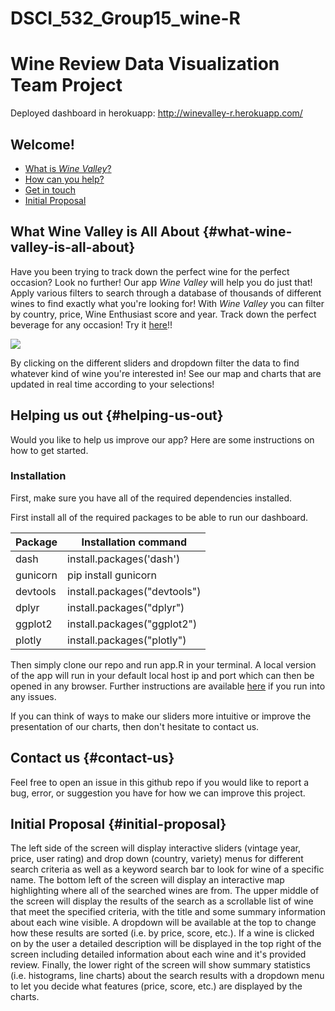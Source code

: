 # DSCI\_532\_Group15\_wine-R

# Wine Review Data Visualization Team Project

Deployed dashboard in herokuapp: <http://winevalley-r.herokuapp.com/>


## Welcome!

-   [What is *Wine Valley*?](#what-wine-valley-is-all-about)
-   [How can you help?](#helping-us-out)
-   [Get in touch](#contact-us)
-   [Initial Proposal](#initial-proposal)

## What Wine Valley is All About {#what-wine-valley-is-all-about}

Have you been trying to track down the perfect wine for the perfect occasion? Look no further! Our app *Wine Valley* will help you do just that! Apply various filters to search through a database of thousands of different wines to find exactly what you're looking for! With *Wine Valley* you can filter by country, price, Wine Enthusiast score and year. Track down the perfect beverage for any occasion! Try it [here](http://winevalley-r.herokuapp.com/)!!

![](image/dashboard_gif.gif)

By clicking on the different sliders and dropdown filter the data to find whatever kind of wine you're interested in! See our map and charts that are updated in real time according to your selections!

## Helping us out {#helping-us-out}

Would you like to help us improve our app? Here are some instructions on how to get started.

### Installation

First, make sure you have all of the required dependencies installed.

First install all of the required packages to be able to run our dashboard.

| Package  | Installation command         |
|----------|------------------------------|
| dash     | install.packages('dash')     |
| gunicorn | pip install gunicorn         |
| devtools | install.packages("devtools") |
| dplyr    | install.packages("dplyr")    |
| ggplot2  | install.packages("ggplot2")  |
| plotly   | install.packages("plotly")   |

Then simply clone our repo and run app.R in your terminal. A local version of the app will run in your default local host ip and port which can then be opened in any browser. Further instructions are available [here](https://dashr.plotly.com/deployment) if you run into any issues.

If you can think of ways to make our sliders more intuitive or improve the presentation of our charts, then don't hesitate to contact us.

## Contact us {#contact-us}

Feel free to open an issue in this github repo if you would like to report a bug, error, or suggestion you have for how we can improve this project.

## Initial Proposal {#initial-proposal}

The left side of the screen will display interactive sliders (vintage year, price, user rating) and drop down (country, variety) menus for different search criteria as well as a keyword search bar to look for wine of a specific name. The bottom left of the screen will display an interactive map highlighting where all of the searched wines are from. The upper middle of the screen will display the results of the search as a scrollable list of wine that meet the specified criteria, with the title and some summary information about each wine visible. A dropdown will be available at the top to change how these results are sorted (i.e. by price, score, etc.). If a wine is clicked on by the user a detailed description will be displayed in the top right of the screen including detailed information about each wine and it's provided review. Finally, the lower right of the screen will show summary statistics (i.e. histograms, line charts) about the search results with a dropdown menu to let you decide what features (price, score, etc.) are displayed by the charts.
